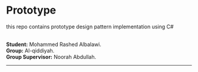 # Prototype
this repo contains prototype design pattern implementation using C#

<br />
<b> Student:</b>  Mohammed Rashed Albalawi.
<br />
<b> Group:</b>  Al-qiddiyah.
<br />
<b> Group Supervisor:</b>  Noorah Abdullah.


<br />
<hr />
<br />
